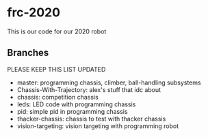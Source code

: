# frc-2020

This is our code for our 2020 robot

## Branches
PLEASE KEEP THIS LIST UPDATED

* master: programming chassis, climber, ball-handling subsystems
* Chassis-With-Trajectory: alex's stuff that idc about
* chassis: competition chassis
* leds: LED code with programming chassis
* pid: simple pid in programming chassis
* thacker-chassis: chassis to test with thacker chassis
* vision-targeting: vision targeting with programming robot
